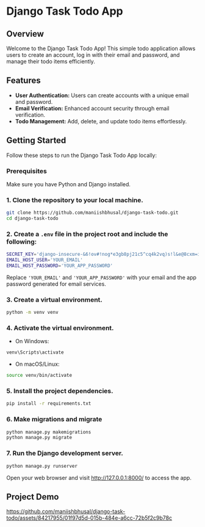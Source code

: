 # Django Task Todo App

## Overview

Welcome to the Django Task Todo App! This simple todo application allows users to create an account, log in with their email and password, and manage their todo items efficiently.

## Features

- **User Authentication:** Users can create accounts with a unique email and password.
- **Email Verification:** Enhanced account security through email verification.
- **Todo Management:** Add, delete, and update todo items effortlessly.

## Getting Started

Follow these steps to run the Django Task Todo App locally:

### Prerequisites

Make sure you have Python and Django installed. 

### 1. Clone the repository to your local machine.
```bash
git clone https://github.com/maniishbhusal/django-task-todo.git
cd django-task-todo
```

### 2. Create a `.env` file in the project root and include the following:
``` bash
SECRET_KEY='django-insecure-&6!ov#!nog*e3gb8pj21c5^cq4k2vq)s!l&e@8cxm=i@toirp('
EMAIL_HOST_USER='YOUR_EMAIL'
EMAIL_HOST_PASSWORD='YOUR_APP_PASSWORD'
```
Replace `'YOUR_EMAIL'` and `'YOUR_APP_PASSWORD'` with your email and the app password generated for email services.




### 3. Create a virtual environment.
``` bash
python -m venv venv
```

### 4. Activate the virtual environment.
* On Windows:
``` bash
venv\Scripts\activate
```

* On macOS/Linux:
``` bash
source venv/bin/activate
```

### 5. Install the project dependencies.
``` bash
pip install -r requirements.txt
```

### 6. Make migrations and migrate
``` bash
python manage.py makemigrations
python manage.py migrate
```

### 7. Run the Django development server.
```bash
python manage.py runserver
```
Open your web browser and visit http://127.0.0.1:8000/ to access the app.

## Project Demo

https://github.com/maniishbhusal/django-task-todo/assets/84217955/01f97d5d-015b-484e-a6cc-72b5f2c9b78c


